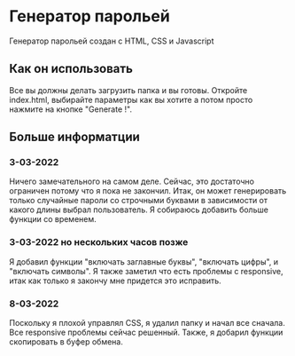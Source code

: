 # Генератор парольей

Генератор парольей создан с HTML, CSS и Javascript

## Как он использовать

Все вы должны делать загрузить папка и вы готовы. Откройте index.html, выбирайте параметры как вы хотите а потом просто нажмите на кнопке "Generate !".

## Больше информатции

### 3-03-2022

Ничего замечательного на самом деле. Сейчас, это достаточно ограничен потому что я пока не закончил. Итак, он может генерировать только случайные пароли со строчными буквами в зависимости от какого длины выбрал пользователь. Я собираюсь добавить больше функции со временем.

### 3-03-2022 но нескольких часов позже

Я добавил функции "включать заглавные буквы", "включать цифры", и "включать символы". Я также заметил что есть проблемы с responsive, итак как только я закончу мне придется это исправить.

### 8-03-2022

Поскольку я плохой управлял CSS, я удалил папку и начал все сначала. Все responsive проблемы сейчас решенный. Также, я добарил функции скопировать в буфер обмена.
